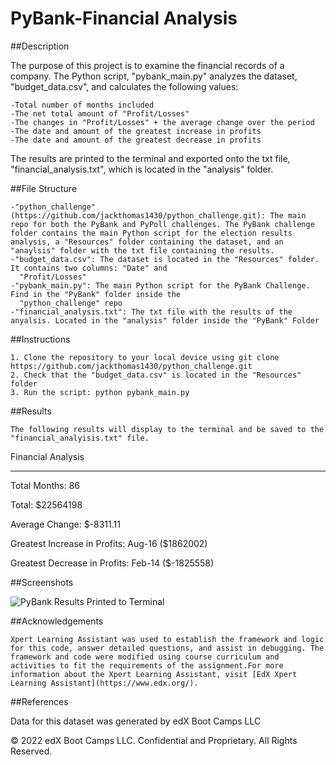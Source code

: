 # PyBank-Financial Analysis

##Description 

The purpose of this project is to examine the financial records of a company. The Python script, "pybank_main.py" analyzes the dataset, "budget_data.csv", and calculates the following values:
    
    -Total number of months included
    -The net total amount of "Profit/Losses"
    -The changes in "Profit/Losses" + the average change over the period 
    -The date and amount of the greatest increase in profits
    -The date and amount of the greatest decrease in profits

The results are printed to the terminal and exported onto the txt file, "financial_analysis.txt", which is located in the "analysis" folder. 

##File Structure
    
    -"python_challenge"(https://github.com/jackthomas1430/python_challenge.git): The main repo for both the PyBank and PyPoll challenges. The PyBank challenge folder contains the main Python script for the election results analysis, a "Resources" folder containing the dataset, and an "anaylsis" folder with the txt file containing the results. 
    -"budget_data.csv": The dataset is located in the "Resources" folder. It contains two columns: "Date" and         
      "Profit/Losses"
    -"pybank_main.py": The main Python script for the PyBank Challenge. Find in the "PyBank" folder inside the     
      "python_challenge" repo
    -"financial_analysis.txt": The txt file with the results of the anyalsis. Located in the "analysis" folder inside the "PyBank" Folder 
    
##Instructions
   
    1. Clone the repository to your local device using git clone https://github.com/jackthomas1430/python_challenge.git
    2. Check that the "budget_data.csv" is located in the "Resources" folder
    3. Run the script: python pybank_main.py 

##Results
    
    The following results will display to the terminal and be saved to the "financial_analyisis.txt" file.
    
Financial Analysis

----------------------------

Total Months: 86

Total: $22564198

Average Change: $-8311.11

Greatest Increase in Profits: Aug-16 ($1862002)

Greatest Decrease in Profits: Feb-14 ($-1825558)

##Screenshots

![PyBank Results Printed to Terminal](python_challenge/PyBank/Resources/pybank_terminal_results.png)

##Acknowledgements
    
    Xpert Learning Assistant was used to establish the framework and logic for this code, answer detailed questions, and assist in debugging. The framework and code were modified using course curriculum and activities to fit the requirements of the assignment.For more information about the Xpert Learning Assistant, visit [EdX Xpert Learning Assistant](https://www.edx.org/). 

##References

Data for this dataset was generated by edX Boot Camps LLC

© 2022 edX Boot Camps LLC. Confidential and Proprietary. All Rights Reserved.
